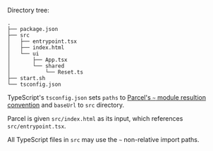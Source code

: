 Directory tree:

```
.
├── package.json
├── src
│   ├── entrypoint.tsx
│   ├── index.html
│   └── ui
│       ├── App.tsx
│       └── shared
│           └── Reset.ts
├── start.sh
└── tsconfig.json
```

TypeScript's `tsconfig.json` sets `paths` to
[Parcel's `~` module resultion convention](https://parceljs.org/module_resolution.html#~-tilde-paths)
and `baseUrl` to `src` directory.

Parcel is given `src/index.html` as its input,
which references `src/entrypoint.tsx`.

All TypeScript files in `src`
may use the `~` non-relative import paths.